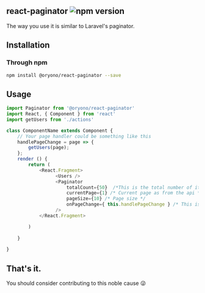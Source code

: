 ## react-paginator ![npm version](https://img.shields.io/npm/v/@oryono/react-paginator.svg?style=flat)

The way you use it is similar to Laravel's paginator.

## Installation

### Through npm
``` bash
npm install @oryono/react-paginator --save
```

## Usage

```js
import Paginator from '@oryono/react-paginator'
import React, { Component } from 'react'
import getUsers from './actions'

class ComponentName extends Component {
    // Your page handler could be something like this
    handlePageChange = page => {
        getUsers(page);
    };
    render () {
        return (
            <React.Fragment>
                  <Users />
                  <Paginator
                      totalCount={50}  /*This is the total number of items */
                      currentPage={1} /* Current page as from the api */
                      pageSize={10} /* Page size */
                      onPageChange={ this.handlePageChange } /* This is what happens when a page is clicked */
                  />
            </React.Fragment>

        )
                
    }
                
}
```

## That's it.
You should consider contributing to this noble cause 😜





